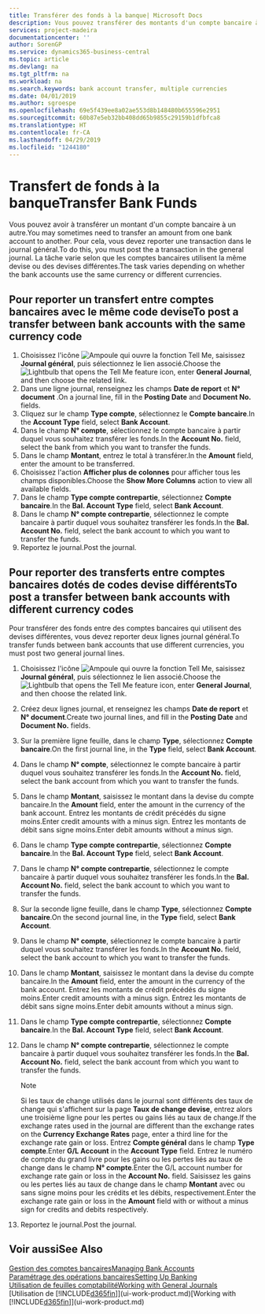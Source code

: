 ```yaml
---
title: Transférer des fonds à la banque| Microsoft Docs
description: Vous pouvez transférer des montants d'un compte bancaire à un autre, y compris dans différentes devises, en reportant la transaction dans le journal général.
services: project-madeira
documentationcenter: ''
author: SorenGP
ms.service: dynamics365-business-central
ms.topic: article
ms.devlang: na
ms.tgt_pltfrm: na
ms.workload: na
ms.search.keywords: bank account transfer, multiple currencies
ms.date: 04/01/2019
ms.author: sgroespe
ms.openlocfilehash: 69e5f439ee8a02ae553d8b148480b655596e2951
ms.sourcegitcommit: 60b87e5eb32bb408dd65b9855c29159b1dfbfca8
ms.translationtype: HT
ms.contentlocale: fr-CA
ms.lasthandoff: 04/29/2019
ms.locfileid: "1244180"
---
```

# <a name="transfer-bank-funds"></a><span data-ttu-id="ebfdb-103">Transfert de fonds à la banque</span><span class="sxs-lookup"><span data-stu-id="ebfdb-103">Transfer Bank Funds</span></span>
<span data-ttu-id="ebfdb-104">Vous pouvez avoir à transférer un montant d'un compte bancaire à un autre.</span><span class="sxs-lookup"><span data-stu-id="ebfdb-104">You may sometimes need to transfer an amount from one bank account to another.</span></span> <span data-ttu-id="ebfdb-105">Pour cela, vous devez reporter une transaction dans le journal général.</span><span class="sxs-lookup"><span data-stu-id="ebfdb-105">To do this, you must post the a transaction in the general journal.</span></span> <span data-ttu-id="ebfdb-106">La tâche varie selon que les comptes bancaires utilisent la même devise ou des devises différentes.</span><span class="sxs-lookup"><span data-stu-id="ebfdb-106">The task varies depending on whether the bank accounts use the same currency or different currencies.</span></span>

## <a name="to-post-a-transfer-between-bank-accounts-with-the-same-currency-code"></a><span data-ttu-id="ebfdb-107">Pour reporter un transfert entre comptes bancaires avec le même code devise</span><span class="sxs-lookup"><span data-stu-id="ebfdb-107">To post a transfer between bank accounts with the same currency code</span></span>
1. <span data-ttu-id="ebfdb-108">Choisissez l'icône ![Ampoule qui ouvre la fonction Tell Me](media/ui-search/search_small.png "Dites-moi ce que vous voulez faire"), saisissez **Journal général**, puis sélectionnez le lien associé.</span><span class="sxs-lookup"><span data-stu-id="ebfdb-108">Choose the ![Lightbulb that opens the Tell Me feature](media/ui-search/search_small.png "Tell me what you want to do") icon, enter **General Journal**, and then choose the related link.</span></span>
2. <span data-ttu-id="ebfdb-109">Dans une ligne journal, renseignez les champs **Date de report** et **N° document** .</span><span class="sxs-lookup"><span data-stu-id="ebfdb-109">On a journal line, fill in the **Posting Date** and **Document No.** fields.</span></span>
3. <span data-ttu-id="ebfdb-110">Cliquez sur le champ **Type compte**, sélectionnez le **Compte bancaire**.</span><span class="sxs-lookup"><span data-stu-id="ebfdb-110">In the **Account Type** field, select **Bank Account**.</span></span>
4. <span data-ttu-id="ebfdb-111">Dans le champ **N° compte**, sélectionnez le compte bancaire à partir duquel vous souhaitez transférer les fonds.</span><span class="sxs-lookup"><span data-stu-id="ebfdb-111">In the **Account No.** field, select the bank from which you want to transfer the funds.</span></span>
5. <span data-ttu-id="ebfdb-112">Dans le champ **Montant**, entrez le total à transférer.</span><span class="sxs-lookup"><span data-stu-id="ebfdb-112">In the **Amount** field, enter the amount to be transferred.</span></span>
6. <span data-ttu-id="ebfdb-113">Choisissez l'action **Afficher plus de colonnes** pour afficher tous les champs disponibles.</span><span class="sxs-lookup"><span data-stu-id="ebfdb-113">Choose the **Show More Columns** action to view all available fields.</span></span>
7. <span data-ttu-id="ebfdb-114">Dans le champ **Type compte contrepartie**, sélectionnez **Compte bancaire**.</span><span class="sxs-lookup"><span data-stu-id="ebfdb-114">In the **Bal. Account Type** field, select **Bank Account**.</span></span>
8. <span data-ttu-id="ebfdb-115">Dans le champ **N° compte contrepartie**, sélectionnez le compte bancaire à partir duquel vous souhaitez transférer les fonds.</span><span class="sxs-lookup"><span data-stu-id="ebfdb-115">In the **Bal. Account No.** field, select the bank account to which you want to transfer the funds.</span></span>
9. <span data-ttu-id="ebfdb-116">Reportez le journal.</span><span class="sxs-lookup"><span data-stu-id="ebfdb-116">Post the journal.</span></span>

## <a name="to-post-a-transfer-between-bank-accounts-with-different-currency-codes"></a><span data-ttu-id="ebfdb-117">Pour reporter des transferts entre comptes bancaires dotés de codes devise différents</span><span class="sxs-lookup"><span data-stu-id="ebfdb-117">To post a transfer between bank accounts with different currency codes</span></span>
<span data-ttu-id="ebfdb-118">Pour transférer des fonds entre des comptes bancaires qui utilisent des devises différentes, vous devez reporter deux lignes journal général.</span><span class="sxs-lookup"><span data-stu-id="ebfdb-118">To transfer funds between bank accounts that use different currencies, you must post two general journal lines.</span></span>

1. <span data-ttu-id="ebfdb-119">Choisissez l'icône ![Ampoule qui ouvre la fonction Tell Me](media/ui-search/search_small.png "Dites-moi ce que vous voulez faire"), saisissez **Journal général**, puis sélectionnez le lien associé.</span><span class="sxs-lookup"><span data-stu-id="ebfdb-119">Choose the ![Lightbulb that opens the Tell Me feature](media/ui-search/search_small.png "Tell me what you want to do") icon, enter **General Journal**, and then choose the related link.</span></span>
2. <span data-ttu-id="ebfdb-120">Créez deux lignes journal, et renseignez les champs **Date de report** et **N° document**.</span><span class="sxs-lookup"><span data-stu-id="ebfdb-120">Create two journal lines, and fill in the **Posting Date** and **Document No.** fields.</span></span>
3. <span data-ttu-id="ebfdb-121">Sur la première ligne feuille, dans le champ **Type**, sélectionnez **Compte bancaire**.</span><span class="sxs-lookup"><span data-stu-id="ebfdb-121">On the first journal line, in the **Type** field, select **Bank Account**.</span></span>
4. <span data-ttu-id="ebfdb-122">Dans le champ **N° compte**, sélectionnez le compte bancaire à partir duquel vous souhaitez transférer les fonds.</span><span class="sxs-lookup"><span data-stu-id="ebfdb-122">In the **Account No.** field, select the bank account from which you want to transfer the funds.</span></span>
5. <span data-ttu-id="ebfdb-123">Dans le champ **Montant**, saisissez le montant dans la devise du compte bancaire.</span><span class="sxs-lookup"><span data-stu-id="ebfdb-123">In the **Amount** field, enter the amount in the currency of the bank account.</span></span> <span data-ttu-id="ebfdb-124">Entrez les montants de crédit précédés du signe moins.</span><span class="sxs-lookup"><span data-stu-id="ebfdb-124">Enter credit amounts with a minus sign.</span></span> <span data-ttu-id="ebfdb-125">Entrez les montants de débit sans signe moins.</span><span class="sxs-lookup"><span data-stu-id="ebfdb-125">Enter debit amounts without a minus sign.</span></span>
6. <span data-ttu-id="ebfdb-126">Dans le champ **Type compte contrepartie**, sélectionnez **Compte bancaire**.</span><span class="sxs-lookup"><span data-stu-id="ebfdb-126">In the **Bal. Account Type** field, select **Bank Account**.</span></span>
7. <span data-ttu-id="ebfdb-127">Dans le champ **N° compte contrepartie**, sélectionnez le compte bancaire à partir duquel vous souhaitez transférer les fonds.</span><span class="sxs-lookup"><span data-stu-id="ebfdb-127">In the **Bal. Account No.** field, select the bank account to which you want to transfer the funds.</span></span>
8. <span data-ttu-id="ebfdb-128">Sur la seconde ligne feuille, dans le champ **Type**, sélectionnez **Compte bancaire**.</span><span class="sxs-lookup"><span data-stu-id="ebfdb-128">On the second journal line, in the **Type** field, select **Bank Account**.</span></span>
9. <span data-ttu-id="ebfdb-129">Dans le champ **N° compte**, sélectionnez le compte bancaire à partir duquel vous souhaitez transférer les fonds.</span><span class="sxs-lookup"><span data-stu-id="ebfdb-129">In the **Account No.** field, select the bank account to which you want to transfer the funds.</span></span>
10. <span data-ttu-id="ebfdb-130">Dans le champ **Montant**, saisissez le montant dans la devise du compte bancaire.</span><span class="sxs-lookup"><span data-stu-id="ebfdb-130">In the **Amount** field, enter the amount in the currency of the bank account.</span></span> <span data-ttu-id="ebfdb-131">Entrez les montants de crédit précédés du signe moins.</span><span class="sxs-lookup"><span data-stu-id="ebfdb-131">Enter credit amounts with a minus sign.</span></span> <span data-ttu-id="ebfdb-132">Entrez les montants de débit sans signe moins.</span><span class="sxs-lookup"><span data-stu-id="ebfdb-132">Enter debit amounts without a minus sign.</span></span>
11. <span data-ttu-id="ebfdb-133">Dans le champ **Type compte contrepartie**, sélectionnez **Compte bancaire**.</span><span class="sxs-lookup"><span data-stu-id="ebfdb-133">In the **Bal. Account Type** field, select **Bank Account**.</span></span>  
12. <span data-ttu-id="ebfdb-134">Dans le champ **N° compte contrepartie**, sélectionnez le compte bancaire à partir duquel vous souhaitez transférer les fonds.</span><span class="sxs-lookup"><span data-stu-id="ebfdb-134">In the **Bal. Account No.** field, select the bank account from which you want to transfer the funds.</span></span>

    > [!NOTE]  
    > <span data-ttu-id="ebfdb-135">Si les taux de change utilisés dans le journal sont différents des taux de change qui s'affichent sur la page **Taux de change devise**, entrez alors une troisième ligne pour les pertes ou gains liés au taux de change.</span><span class="sxs-lookup"><span data-stu-id="ebfdb-135">If the exchange rates used in the journal are different than the exchange rates on the **Currency Exchange Rates** page, enter a third line for the exchange rate gain or loss.</span></span> <span data-ttu-id="ebfdb-136">Entrez **Compte général** dans le champ **Type compte**.</span><span class="sxs-lookup"><span data-stu-id="ebfdb-136">Enter **G/L Account** in the **Account Type** field.</span></span> <span data-ttu-id="ebfdb-137">Entrez le numéro de compte du grand livre pour les gains ou les pertes liés au taux de change dans le champ **N° compte**.</span><span class="sxs-lookup"><span data-stu-id="ebfdb-137">Enter the G/L account number for exchange rate gain or loss in the **Account No.** field.</span></span> <span data-ttu-id="ebfdb-138">Saisissez les gains ou les pertes liés au taux de change dans le champ **Montant** avec ou sans signe moins pour les crédits et les débits, respectivement.</span><span class="sxs-lookup"><span data-stu-id="ebfdb-138">Enter the exchange rate gain or loss in the **Amount** field with or without a minus sign for credits and debits respectively.</span></span>
13. <span data-ttu-id="ebfdb-139">Reportez le journal.</span><span class="sxs-lookup"><span data-stu-id="ebfdb-139">Post the journal.</span></span>

## <a name="see-also"></a><span data-ttu-id="ebfdb-140">Voir aussi</span><span class="sxs-lookup"><span data-stu-id="ebfdb-140">See Also</span></span>
[<span data-ttu-id="ebfdb-141">Gestion des comptes bancaires</span><span class="sxs-lookup"><span data-stu-id="ebfdb-141">Managing Bank Accounts</span></span>](bank-manage-bank-accounts.md)  
[<span data-ttu-id="ebfdb-142">Paramétrage des opérations bancaires</span><span class="sxs-lookup"><span data-stu-id="ebfdb-142">Setting Up Banking</span></span>](bank-setup-banking.md)  
[<span data-ttu-id="ebfdb-143">Utilisation de feuilles comptabilité</span><span class="sxs-lookup"><span data-stu-id="ebfdb-143">Working with General Journals</span></span>](ui-work-general-journals.md)  
<span data-ttu-id="ebfdb-144">[Utilisation de [!INCLUDE[d365fin](includes/d365fin_md.md)]](ui-work-product.md)</span><span class="sxs-lookup"><span data-stu-id="ebfdb-144">[Working with [!INCLUDE[d365fin](includes/d365fin_md.md)]](ui-work-product.md)</span></span>
